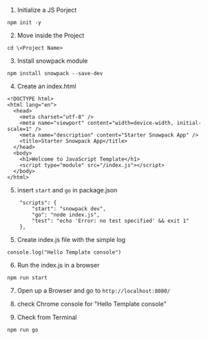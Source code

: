 1. Initialize a JS Porject
```
npm init -y
```
2. Move inside the Project
```
cd \<Project Name>
```
3. Install snowpack module
```
npm install snowpack --save-dev
```
4. Create an index.html

```
<!DOCTYPE html>
<html lang="en">
  <head>
    <meta charset="utf-8" />
    <meta name="viewport" content="width=device-width, initial-scale=1" />
    <meta name="description" content="Starter Snowpack App" />
    <title>Starter Snowpack App</title>
  </head>
  <body>
    <h1>Welcome to JavaScript Template</h1>
    <script type="module" src="/index.js"></script>
  </body>
</html>

```
5. insert `start` and `go` in package.json

```
    "scripts": {
        "start": "snowpack dev",
        "go": "node index.js",
        "test": "echo 'Error: no test specified' && exit 1"
    },
```


5. Create index.js file with the simple log

```
console.log("Hello Template console")
```

6. Run the index.js in a browser
```
npm run start
```

7. Open up a Browser and go to `http://localhost:8080/`

8. check Chrome console for "Hello Template console"

9. Check from Terminal
```
npm run go
```